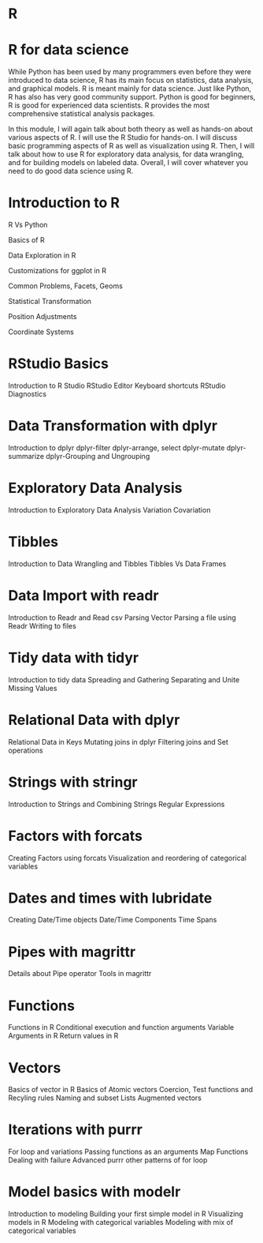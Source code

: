 # R

# R for data science

While Python has been used by many programmers even before they were introduced to data science, R has its main focus on statistics, data analysis, and graphical models. R is meant mainly for data science. Just like Python, R has also has very good community support. Python is good for beginners, R is good for experienced data scientists. R provides the most comprehensive statistical analysis packages.

In this module, I will again talk about both theory as well as hands-on about various aspects of R. I will use the R Studio for hands-on. I will discuss basic programming aspects of R as well as visualization using R. Then, I will talk about how to use R for exploratory data analysis, for data wrangling, and for building models on labeled data. Overall, I will cover whatever you need to do good data science using R.

# Introduction to R

R Vs Python

Basics of R

Data Exploration in R

Customizations for ggplot in R

Common Problems, Facets, Geoms

Statistical Transformation

Position Adjustments

Coordinate Systems

# RStudio Basics

Introduction to R Studio
RStudio Editor
Keyboard shortcuts
RStudio Diagnostics

# Data Transformation with dplyr

Introduction to dplyr
dplyr-filter
dplyr-arrange, select
dplyr-mutate
dplyr-summarize
dplyr-Grouping and Ungrouping

#  Exploratory Data Analysis

Introduction to Exploratory Data Analysis
Variation
Covariation

# Tibbles

Introduction to Data Wrangling and Tibbles
Tibbles Vs Data Frames

# Data Import with readr

Introduction to Readr and Read csv
Parsing Vector
Parsing a file using Readr
Writing to files

# Tidy data with tidyr

Introduction to tidy data
Spreading and Gathering
Separating and Unite
Missing Values

# Relational Data with dplyr

Relational Data in Keys
Mutating joins in dplyr
Filtering joins and Set operations

# Strings with stringr

Introduction to Strings and Combining Strings
Regular Expressions

# Factors with forcats

Creating Factors using forcats
Visualization and reordering of categorical variables

#  Dates and times with lubridate

Creating Date/Time objects
Date/Time Components
Time Spans

# Pipes with magrittr

Details about Pipe operator
Tools in magrittr

# Functions

Functions in R
Conditional execution and function arguments
Variable Arguments in R
Return values in R

# Vectors

Basics of vector in R
Basics of Atomic vectors
Coercion, Test functions and Recyling rules
Naming and subset
Lists
Augmented vectors

# Iterations with purrr

For loop and variations
Passing functions as an arguments
Map Functions
Dealing with failure
Advanced purrr
other patterns of for loop

# Model basics with modelr

Introduction to modeling
Building your first simple model in R
Visualizing models in R
Modeling with categorical variables
Modeling with mix of categorical variables
